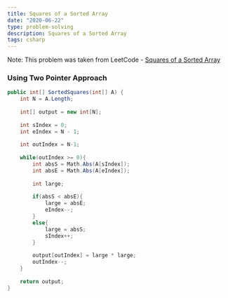 ```yaml
---
title: Squares of a Sorted Array
date: "2020-06-22"
type: problem-solving
description: Squares of a Sorted Array
tags: csharp
---
```


Note: This problem was taken from LeetCode - [Squares of a Sorted Array](https://leetcode.com/problems/squares-of-a-sorted-array/)

### Using Two Pointer Approach

```csharp
public int[] SortedSquares(int[] A) {
	int N = A.Length;
	
	int[] output = new int[N];
	
	int sIndex = 0;
	int eIndex = N - 1;
	
	int outIndex = N-1;
	
	while(outIndex >= 0){
		int absS = Math.Abs(A[sIndex]);
		int absE = Math.Abs(A[eIndex]);
		
		int large;
		
		if(absS < absE){
			large = absE;
			eIndex--;
		}
		else{
			large = absS;
			sIndex++;
		}
		
		output[outIndex] = large * large;
		outIndex--;
	}
	
	return output;
}
```
